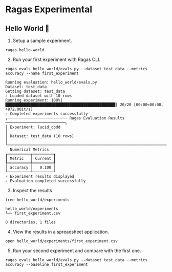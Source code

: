 # Ragas Experimental

## Hello World 👋

1. Setup a sample experiment. 

```
ragas hello-world
```

2. Run your first experiment with Ragas CLI.

```
ragas evals hello_world/evals.py --dataset test_data --metrics accuracy --name first_experiment
```

```
Running evaluation: hello_world/evals.py
Dataset: test_data
Getting dataset: test_data
✓ Loaded dataset with 10 rows
Running experiment: 100%|████████████████████████████████████████████████| 20/20 [00:00<00:00, 4872.00it/s]
✓ Completed experiments successfully
╭────────────────────────── Ragas Evaluation Results ──────────────────────────╮
│ Experiment: lucid_codd                                                       │
│ Dataset: test_data (10 rows)                                                 │
╰──────────────────────────────────────────────────────────────────────────────╯
  Numerical Metrics   
┏━━━━━━━━━━┳━━━━━━━━━┓
┃ Metric   ┃ Current ┃
┡━━━━━━━━━━╇━━━━━━━━━┩
│ accuracy │   0.100 │
└──────────┴─────────┘
✓ Experiment results displayed
✓ Evaluation completed successfully
```

3. Inspect the results 

```
tree hello_world/experiments
```

```
hello_world/experiments
└── first_experiment.csv

0 directories, 1 files
```

4. View the results in a spreadsheet application.

```
open hello_world/experiments/first_experiment.csv
```

5. Run your second experiment and compare with the first one.

```
ragas evals hello_world/evals.py --dataset test_data --metrics accuracy --baseline first_experiment
```
